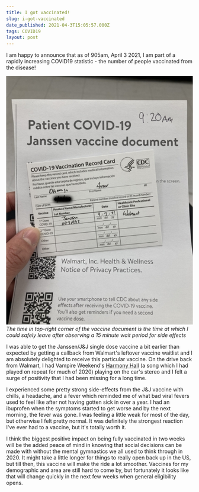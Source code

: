 ```yaml
---
title: I got vaccinated!
slug: i-got-vaccinated
date_published: 2021-04-3T15:05:57.000Z
tags: COVID19
layout: post
---
```


I am happy to announce that as of 905am, April 3 2021, I am part of a rapidly increasing COVID19 statistic - the number of people vaccinated from the disease!

![](/content/images/2021/IMG_6706.jpg)
*The time in top-right corner of the vaccine document is the time at which I could safely leave after observing a 15 minute wait period for side effects*

I was able to get the Janssen/J&J single dose vaccine a bit earlier than expected by getting a callback from Walmart's leftover vaccine waitlist and I am absolutely delighted to receive this particular vaccine. On the drive back from Walmart, I had Vampire Weekend's [Harmony Hall](https://www.youtube.com/watch?v=IlkTVMMkCP4) (a song which I had played on repeat for much of 2020) playing on the car's stereo and I felt a surge of positivity that I had been missing for a long time.

I experienced some pretty strong side-effects from the J&J vaccine with chills, a headache, and a fever which reminded me of what bad viral fevers used to feel like after not having gotten sick in over a year. I had an ibuprofen when the symptoms started to get worse and by the next morning, the fever was gone. I was feeling a little weak for most of the day, but otherwise I felt pretty normal. It was definitely the strongest reaction I've ever had to a vaccine, but it's totally worth it.

I think the biggest positive impact on being fully vaccinated in two weeks will be the added peace of mind in knowing that social decisions can be made with without the mental gymnastics we all used to think through in 2020. It might take a little longer for things to really open back up in the US, but till then, this vaccine will make the ride a lot smoother. Vaccines for my demographic and area are still hard to come by, but fortunately it looks like that will change quickly in the next few weeks when general eligibility opens.


<!-- Back in April 2020, it was hard to stomach that the way life had changed in the weeks following March 2020 would be here to stay for good. News sites started pushing a dismal narrative with endless articles about the "new normal" and record case counts that were almost sure to be broken the very next day. There was little to suggest back then that there would ever be a semblance of what life was like in 2019 ever again. -->

<!-- All this went on until I came across an article on April #TODO about an experimental COVID-19 vaccine developed by Oxford University which was successful in reducing COVID-19's severe symptoms to something resembling a mere head cold in macaques. From that dayon, updating myself on the latest in COVID vaccine development became a daily ritual that would last for many mnths to come. I started to tell anyone who would listen that the vaccines would be coming sooner than we think and would be our ticket out of the pandemic. As units of time blended into one another - days to weeks and then later to months, it felt like that the efficacy results of the Phase 3 trials of the vacciens could not come soon enough. Finally, in November 2020, we got to see the Pfizer/BioNTech BNT162b2 vaccine's efficacy readout, followed shortly by the results of other forerunning vaccine candidates from companies such as Moderna, AstraZeneca/Oxford, Janssen, and Novavax. The vaccines were promptly granted an Emergency Use Authorization and deployed on an unprecedented size and scale worldwide. There was finall -->